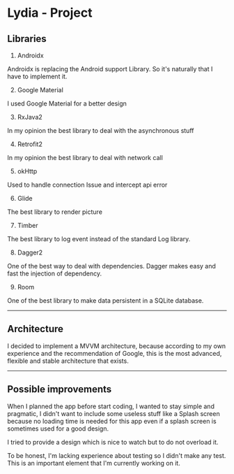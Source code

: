 # Lydia - Project

## Libraries 

1) Androidx 

Androidx is replacing the Android support Library. So it's naturally that I have to implement it.

2) Google Material

I used Google Material for a better design

3) RxJava2

In my opinion the best library to deal with the asynchronous stuff

4) Retrofit2

In my opinion the best library to deal with network call

5) okHttp

Used to handle connection Issue and intercept api error

6) Glide

The best library to render picture

7) Timber

The best library to log event instead of the standard Log library.

8) Dagger2

One of the best way to deal with dependencies. Dagger makes easy and fast the injection of dependency.

9) Room

One of the best library to make data persistent in a SQLite database.
_________

## Architecture 

I decided to implement a MVVM architecture, because according to my own experience and the recommendation of Google, this is the most advanced, flexible and stable architecture that exists.
_________

## Possible improvements 

When I planned the app before start coding, I wanted to stay simple and pragmatic, I didn't
 want to include some useless stuff like a Splash screen because no loading time is needed for this app even if a splash screen is sometimes used for a good design.

I tried to provide a design which is nice to watch but to do not overload it.

To be honest, I'm lacking experience about testing so I didn't make any test. This is an important element that I'm currently working on it.
